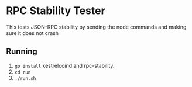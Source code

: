 # RPC Stability Tester
This tests JSON-RPC stability by sending the node commands and making sure it does not crash

## Running
 1. `go install` kestrelcoind and rpc-stability.
 2. `cd run`
 3. `./run.sh`


